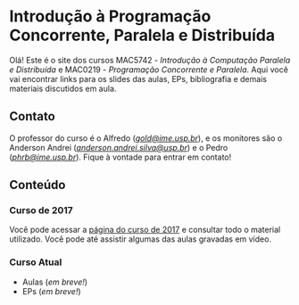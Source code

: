 

# Introdução à Programação Concorrente, Paralela e Distribuída

Olá! Este  é o site  dos cursos MAC5742 -  *Introdução à Computação  Paralela e
Distribuída*  e MAC0219  - *Programação  Concorrente e  Paralela*. Aqui  você vai
encontrar links para os slides das aulas, EPs, bibliografia e demais materiais
discutidos em aula.


## Contato

O  professor do  curso  é o  Alfredo  (*gold@ime.usp.br*), e  os  monitores são  o
Anderson      Andrei      (*anderson.andrei.silva@usp.br*)     e      o      Pedro
(*phrb@ime.usp.br*). Fique à vontade para entrar em contato!


## Conteúdo


### Curso de 2017

Você  pode acessar  a  [página do  curso  de  2017](https://phrb.github.io/MAC5742-0219/) e  consultar  todo o  material
utilizado.  Você pode até assistir algumas das aulas gravadas em vídeo.


### Curso Atual

-   Aulas (*em breve!*)
-   EPs (*em breve!*)
